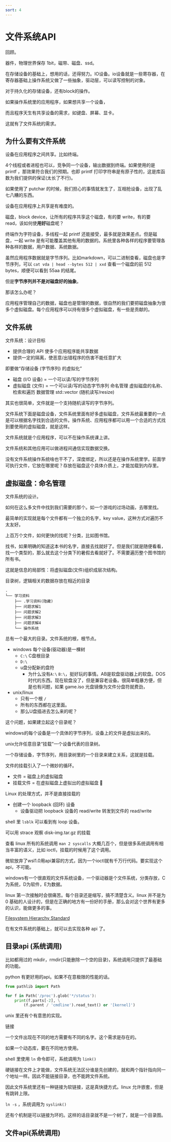 ```yaml
---
sort: 4
---
```

# 文件系统API

回顾。

器件，物理世界保存 1bit，磁带、磁盘、ssd。

在存储设备的基础上，想用的话，还得努力。IO设备。io设备就是一些寄存器，在寄存器基础上操作系统又做了一些抽象，驱动层，可以读写控制的对象。

对于持久化的存储设备，还有block的操作。

如果操作系统里的应用程序，如果想共享一个设备，

而且程序天生有共享设备的需求，如键盘、屏幕、显卡。

这就有了文件系统的需求。

## 为什么要有文件系统

设备在应用程序之间共享。比如终端。

4个线程或者进程也可以，竞争同一个设备，输出数据到终端。如果使用的是 printf ，那效果符合我们的预期。也即 printf 打印字符串是有原子性的，这是库函数为我们提供的保证(太长了不行)。

如果使用了 putchar 的时候，我们担心的事情就发生了，互相抢设备，出现了乱七八糟的东西。

设备在应用程序上共享是有难度的。

磁盘，block device，让所有的程序共享这个磁盘，有的要 write，有的要 read，该如何使**用好**磁盘呢？

终端作为字符设备，多线程一起 printf 还能接受，最多就是效果差点。但是磁盘，一起 write 是有可能覆盖其他有用的数据的。系统里各种各样的程序要管理各种各样的数据，用户数据、系统数据。

虽然应用程序数据就是字节序列。比如markdown，可以二进制查看，磁盘也是字节序列，可以 `cat vda | head --bytes 512 | xxd` 查看一个磁盘的前 512 bytes，顺便可以看到 55aa 的结尾。

但是**字节序列并不是对磁盘好的抽象**。

那该怎么办呢？

应用程序管理自己的数据，磁盘也是管理的数据，很自然的我们要把磁盘抽象为很多个虚拟磁盘。每个应用程序可以持有很多个虚拟磁盘，有一些是贡献的。

## 文件系统

文件系统：设计目标
- 提供合理的 API 使多个应用程序能共享数据
- 提供一定的隔离，使恶意/出错程序的伤害不能任意扩大


即要做“存储设备 (字节序列) 的虚拟化”
- 磁盘 (I/O 设备) = 一个可以读/写的字节序列
- 虚拟磁盘 (文件) = 一个可以读/写的动态字节序列
命名管理
虚拟磁盘的名称、检索和遍历
数据管理
std::vector<char> (随机读写/resize)

其实也很简单，文件就是一个支持随机读写的字节序列。

文件系统下面是磁盘设备，文件系统里面有好多虚拟磁盘，文件系统最重要的一点是可以根据名字找到合适的文件。操作系统、应用程序都可以用一个合适的方式找到要使用的虚拟磁盘，就是这样。

文件系统就是个应用程序，可以不在操作系统课上讲。

文件系统和其他应用可以做进程间通信实现数据交换。

没有文件系统操作系统啥也干不了，深度绑定，所以还是在操作系统里学。前面学可执行文件，它放在哪里呢？存放在磁盘这个具体介质上，才能加载到内存里。

## 虚拟磁盘：命名管理

文件系统的设计。

如何在这么多文件中找到我们需要的那个。如一个游戏的过场动画，去哪里找。

最简单的实现就是每个文件都有一个独立的名字，key value，这种方式对遍历不太友好。

上百万个文件，如何更快的找呢？分类，比如图书馆。

找书，如果明确的知道这本书的名字，直接去找就好了。但是我们就是随便看看，找一个类型的，那么就去这个分类下的暑假去看就好了。不需要遍历整个图书馆的所有书。

这就是信息的局部性：将虚拟磁盘(文件)组织成层次结构。

目录树，逻辑相关的数据存放在相近的目录

```
.
└── 学习资料
    ├── .学习资料(隐藏)
    ├── 问题求解1
    ├── 问题求解2
    ├── 问题求解3
    ├── 问题求解4
    └── 操作系统
```

总有一个最大的目录。文件系统的根，根节点。
- windows 每个设备(驱动器)是一棵树
  - `C:\` C盘根目录
  - `D:\`
  - u盘分配新的盘符
    - 为什么没有`A:\` `B:\`，挺好玩的事情。AB是软盘驱动器上的软盘。DOS时代的东西。现在软盘没了，但是兼容老设备。很简单粗暴方便，但是也有问题，如果 game.iso 光盘镜像为文件分盘符就费劲，
- unix/linux
  - 只有一个根 `/`
  - 所有的东西都在这里面。
  - 那么U盘插进去怎么来的呢？


这个问题，如果建立起这个目录呢？

windows的每个设备是一个具体的字节序列，设备上的文件是虚拟出来的。

unix允许任意目录“挂载”一个设备代表的目录树。

一个存储设备，字节序列，用目录树里的一个目录来建立关系，这就是挂载。


文件的挂载引入了一个微妙的循环。
- 文件 = 磁盘上的虚拟磁盘
- 挂载文件 = 在虚拟磁盘上虚拟出的虚拟磁盘 🤔

Linux 的处理方式，并不是直接挂载的
- 创建一个 loopback (回环) 设备
  - 设备驱动把 loopback 设备的 read/write 转发到文件的 read/write

shell 里 `lsblk` 可以看到有 loop 设备。

可以用 strace 观察 disk-img.tar.gz 的挂载


查看 linux 所有的系统调用 `man 2 syscalls` 大概几百个，但是很多系统调用有相当丰富的语义，比如 ioctl，挂载的时候用了这个调用。

微软放弃了wsl1.0用api兼容的方式，因为一个ioctl就有千万行代码。要实现这个api，不可能。


windows有一个很直观的文件系统设备，一个驱动器是个文件系统，分类存放，C为系统，D为软件，E为数据。

linux 第一次接触时会很痛苦。每个目录还是缩写，搞不清楚含义。linux 并不是为 0 基础的人设计的，但是在正确的地方有一份好的手册，那么会对这个世界有更多的认识，能做更多的事。

[Filesystem Hierarchy Standard](https://refspecs.linuxfoundation.org/FHS_3.0/fhs/index.html)


在有文件系统的基础上，就可以去实现各种 api 了。

## 目录api (系统调用)

比如都用过的 mkdir，rmdir(只能删除一个空的目录)，系统调用只提供了最基础的功能。

python 有更好用的api。如果不在意极限的性能的话。

```py
from pathlib import Path

for f in Path('/proc').glob('*/status'):
    print(f.parts[-2], \
        (f.parent / 'cmdline').read_text() or '[kernel]')
```

unix 里还有个有意思的实现。

链接

一个文件出现在不同的地方需要有不同的名字。这个需求是存在的。

如果一个动态库，要在不同地方使用。

shell 里使用 `ln` 命令即可，系统调用为 `link()`

硬链接在文件上才能做，文件系统无法区分谁是先创建的，就和两个指针指向同一个地址一样。因此不能链接目录，也不能跨文件系统。

因此文件系统里还有一种链接为软链接，这是真快捷方式。linux 允许嵌套，但是有跳转上限。

`ln -s` ，系统调用为 `syslink()`

还有个机制是可以链接为环的。这样的话目录就不是一个树了，就是一个目录图。

## 文件api(系统调用)






